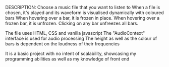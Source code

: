 DESCRIPTION:
Choose a music file that you want to listen to
When a file is chosen, it's played and its waveform is visualised dynamically with coloured bars
When hovering over a bar, it is frozen in place. When hovering over a frozen bar, it is unfrozen. Clicking on any bar unfreezes all bars.


The file uses HTML, CSS and vanilla javascript
The "AudioContext" interface is used for audio processing
The height as well as the colour of bars is dependent on the loudness of their frequencies

It is a basic project with no intent of scalability, showcasing my programming abilities as well as my knowledge of front end
